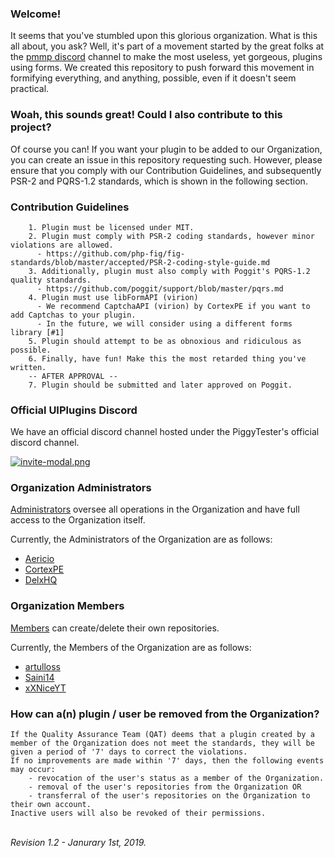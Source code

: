 ### Welcome!
It seems that you've stumbled upon this glorious organization. What is this all about, you ask? Well, it's part of a movement started by the great folks at the [pmmp discord](https://discord.gg/XDugAkJ) channel to make the most useless, yet gorgeous, plugins using forms. We created this repository to push forward this movement in formifying everything, and anything, possible, even if it doesn't seem practical.

### Woah, this sounds great! Could I also contribute to this project?
Of course you can! If you want your plugin to be added to our Organization, you can create an issue in this repository requesting such. However, please ensure that you comply with our Contribution Guidelines, and subsequently PSR-2 and PQRS-1.2 standards, which is shown in the following section.

### Contribution Guidelines
```
    1. Plugin must be licensed under MIT.
    2. Plugin must comply with PSR-2 coding standards, however minor violations are allowed.
      - https://github.com/php-fig/fig-standards/blob/master/accepted/PSR-2-coding-style-guide.md
    3. Additionally, plugin must also comply with Poggit's PQRS-1.2 quality standards.
      - https://github.com/poggit/support/blob/master/pqrs.md
    4. Plugin must use libFormAPI (virion)
      - We recommend CaptchaAPI (virion) by CortexPE if you want to add Captchas to your plugin.
      - In the future, we will consider using a different forms library [#1]
    5. Plugin should attempt to be as obnoxious and ridiculous as possible.
    6. Finally, have fun! Make this the most retarded thing you've written.
    -- AFTER APPROVAL --
    7. Plugin should be submitted and later approved on Poggit.
```

### Official UIPlugins Discord
We have an official discord channel hosted under the PiggyTester's official discord channel.

[![invite-modal.png](https://projects.aericio.net/discord/piggytesters/invite-modal-curved-glow.png)](https://discord.gg/t95j8tC)

### Organization Administrators
[Administrators](https://github.com/orgs/UIPlugins/teams/administrators) oversee all operations in the Organization and have full access to the Organization itself.

Currently, the Administrators of the Organization are as follows:
  <!-- USERNAMES MUST EXACTLY MATCH, IN ALPHABETICAL ORDER. DO NOT USE NICKNAMES. -->
  * [Aericio](https://github.com/Aericio)
  * [CortexPE](https://github.com/CortexPE)
  * [DelxHQ](https://github.com/DelxHQ)
  
### Organization Members
[Members](https://github.com/orgs/UIPlugins/teams/members) can create/delete their own repositories.

Currently, the Members of the Organization are as follows:
  <!-- USERNAMES MUST EXACTLY MATCH, IN ALPHABETICAL ORDER. DO NOT USE NICKNAMES. -->
  * [artulloss](https://github.com/artulloss)
  * [Saini14](https://github.com/Saini14)
  * [xXNiceYT](https://github.com/xXNiceYT)

### How can a(n) plugin / user be removed from the Organization?
```
If the Quality Assurance Team (QAT) deems that a plugin created by a member of the Organization does not meet the standards, they will be given a period of '7' days to correct the violations.
If no improvements are made within '7' days, then the following events may occur:
    - revocation of the user's status as a member of the Organization.
    - removal of the user's repositories from the Organization OR
    - transferral of the user's repositories on the Organization to their own account.
Inactive users will also be revoked of their permissions.
```

<br>*Revision 1.2 - Janurary 1st, 2019.*
